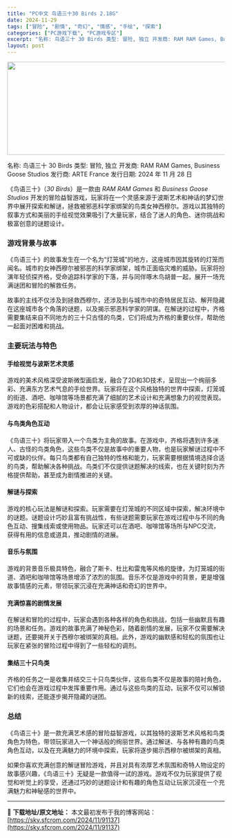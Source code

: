 ```yaml
---
title: "PC中文 鸟语三十30 Birds 2.18G"
date: 2024-11-29
tags: ["冒险", "剧情", "奇幻", "情感", "手绘", "探索"]
categories: ["PC游戏下载", "PC游戏专区"]
excerpt: "名称: 鸟语三十 30 Birds 类型: 冒险, 独立 开发商: RAM RAM Games, Business Goose Studios 发行商: ARTE France 发行日期: 2024 年 11 月 28 日 《鸟语三十》（30 Birds）是一款由 RAM RAM Games 和 B&hellip;"
layout: post
---
```


<img class="aligncenter size-full wp-image-91138" src="https://sky.sfcrom.com/wp-content/uploads/2024/11/2024112903424433.webp" alt="" width="660" height="215" />

名称: 鸟语三十 30 Birds
类型: 冒险, 独立
开发商: RAM RAM Games, Business Goose Studios
发行商: ARTE France
发行日期: 2024 年 11 月 28 日

《鸟语三十》（<em>30 Birds</em>）是一款由 <em>RAM RAM Games</em> 和 <em>Business Goose Studios</em> 开发的冒险益智游戏，玩家将在一个灵感来源于波斯艺术和神话的梦幻世界中展开探索和解谜，拯救被邪恶科学家绑架的鸟类女神西穆尔。游戏以其独特的叙事方式和美丽的手绘视觉效果吸引了大量玩家，结合了迷人的角色、迷你挑战和极富创意的谜题设计。
<h3>游戏背景与故事</h3>
《鸟语三十》的故事发生在一个名为“灯笼城”的地方，这座城市因其旋转的灯笼而闻名。城市的女神西穆尔被邪恶的科学家绑架，城市正面临灾难的威胁。玩家将扮演年轻侦探齐格，受命追踪科学家的下落，并与同伴啄木鸟胡普一起，展开一场充满谜团和冒险的解救任务。

故事的主线不仅涉及到拯救西穆尔，还涉及到与城市中的奇特居民互动、解开隐藏在这座城市各个角落的谜题，以及揭示邪恶科学家的阴谋。在解谜的过程中，齐格需要集结来自不同地方的三十只古怪的鸟类，它们将成为齐格的重要伙伴，帮助他一起面对困难和挑战。
<h3>主要玩法与特色</h3>
<h4><strong>手绘视觉与波斯艺术灵感</strong></h4>
游戏的美术风格深受波斯微型画启发，融合了2D和3D技术，呈现出一个绚丽多彩、充满东方艺术气息的手绘世界。玩家将在这个风格独特的世界中探索，灯笼城的街道、酒吧、咖啡馆等场景都充满了细腻的艺术设计和充满想象力的视觉表现。游戏的色彩搭配和人物设计，都会让玩家感受到浓厚的神话氛围。
<h4><strong>与鸟类角色互动</strong></h4>
《鸟语三十》将玩家带入一个鸟类为主角的故事。在游戏中，齐格将遇到许多迷人、古怪的鸟类角色，这些鸟类不仅是故事中的重要人物，也是玩家解谜过程中不可或缺的伙伴。每只鸟类都有自己独特的性格和能力，玩家需要根据情境选择合适的鸟类，帮助解决各种挑战。鸟类们不仅提供谜题解决的线索，也在关键时刻为齐格提供帮助，甚至成为剧情推进的关键。
<h4><strong>解谜与探索</strong></h4>
游戏的核心玩法是解谜和探索。玩家需要在灯笼城的不同区域中探索，解决环境中的谜题。谜题设计巧妙且富有挑战性，有些谜题需要玩家在游戏过程中与不同的角色互动、搜集线索或使用物品。玩家还可以在酒吧、咖啡馆等场所与NPC交流，获得有用的信息或道具，推动剧情的进展。
<h4><strong>音乐与氛围</strong></h4>
游戏的背景音乐极具特色，融合了斯卡、杜比和雷鬼等风格的旋律，为灯笼城的街道、酒吧和咖啡馆等场景增添了浓烈的氛围。音乐不仅是游戏中的背景，更是增强故事情感的元素，带领玩家沉浸在充满神话和奇幻的世界中。
<h4><strong>充满惊喜的剧情发展</strong></h4>
在解谜和冒险的过程中，玩家会遇到各种各样的角色和挑战，包括一些幽默且有趣的场景和任务。游戏的故事充满了神秘色彩，随着剧情的发展，玩家不仅需要解决谜题，还要揭开关于西穆尔被绑架的真相。此外，游戏的幽默感和轻松的氛围也让玩家在紧张的冒险过程中得到了一些轻松的调剂。
<h4><strong>集结三十只鸟类</strong></h4>
齐格的任务之一是收集并结交三十只鸟类伙伴，这些鸟类不仅是故事的陪衬角色，它们也会在游戏过程中发挥重要作用。通过与这些鸟类的互动，玩家不仅可以解锁新的线索，还能逐步揭开隐藏的谜团。
<h3>总结</h3>
《鸟语三十》是一款充满艺术感的冒险益智游戏，以其独特的波斯艺术风格和鸟类角色为特色，带领玩家进入一个神话般的绚丽世界。通过解谜、与各种有趣的鸟类角色互动，以及在充满魅力的环境中探索，玩家将逐步揭示西穆尔被绑架的真相。

如果你喜欢充满创意的解谜冒险游戏，并且对具有浓厚艺术氛围和奇特人物设定的故事感兴趣，《鸟语三十》无疑是一款值得一试的游戏。游戏不仅为玩家提供了视觉和听觉上的享受，还通过巧妙的谜题设计和有趣的角色互动让玩家沉浸在一个充满魅力和神秘感的世界中。

---
📖 **下载地址/原文地址：** 本文最初发布于我的博客网站：[https://sky.sfcrom.com/2024/11/91137](https://sky.sfcrom.com/2024/11/91137)
